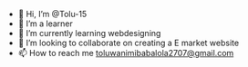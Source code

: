 - 👋 Hi, I’m @Tolu-15
- 👀 I’m a learner 
- 🌱 I’m currently learning webdesigning 
- 💞️ I’m looking to collaborate on creating a E market website 
- 📫 How to reach me toluwanimibabalola2707@gmail.com 

<!---
Tolu-15/Tolu-15 is a ✨ special ✨ repository because its `README.md` (this file) appears on your GitHub profile.
You can click the Preview link to take a look at your changes.
--->
